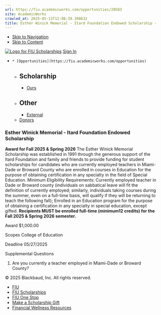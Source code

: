 ```yaml
---
url: https://fiu.academicworks.com/opportunities/20583
site: AcademicWorks
crawled_at: 2025-05-13T12:08:39.398632
title: Esther Winick Memorial - Itard Foundation Endowed Scholarship - FIU Scholarships
---
```


  * [Skip to Navigation](https://fiu.academicworks.com/opportunities/20583#navigation)
  * [Skip to Content](https://fiu.academicworks.com/opportunities/20583#main)

[![Logo for FIU Scholarships](https://s3.amazonaws.com/static.academicworks.com/clients/fiu/assets/images/logo.png)](http://fiu.academicworks.com) [Sign In](https://fiu.academicworks.com/users/sign_in)
  *     * [Opportunities](https://fiu.academicworks.com/opportunities)
      * ## Scholarship
        * [Ours](https://fiu.academicworks.com/opportunities)
      * ## Other
        * [External](https://fiu.academicworks.com/opportunities/external)
    * [Donors](https://fiu.academicworks.com/donors)


### Esther Winick Memorial - Itard Foundation Endowed Scholarship
**Award for Fall 2025 & Spring 2026**
The Esther Winick Memorial Scholarship was established in 1991 through the generous support of the Itard Foundation and family and friends to provide funding for student scholarships for candidates who are currently employed teachers in Miami-Dade or Broward County who are enrolled in courses in Education for the purpose of obtaining certification in any specialty in the field of Special Education. 
Minimum Eligibility Requirements:
Currently employed teacher in Dade or Broward county (individuals on sabbatical leave will fit the definition of currently employed; similarly, individuals taking courses during the summer, even on a full-time basis, will qualify if they will be returning to teach the following fall); Enrolled in an Education program for the purpose of obtaining a certification in any specialty in special education, except gifted.
**Recipients MUST be enrolled full-time (minimum12 credits) for the Fall 2025 & Spring 2026 semester.** 

Award
    $1,000.00 

Scopes
    College of Education 

Deadline
    05/27/2025 

Supplemental Questions
    
  1. Are you currently a teacher employed in Miami-Dade or Broward County? 


© 2025 Blackbaud, Inc. All rights reserved. 
  * [FIU ](http://fiu.edu/)
  * [FIU Scholarships](http://scholarships.fiu.edu)
  * [FIU One Stop](http://onestop.fiu.edu)
  * [Make a Scholarship Gift](https://give.fiu.edu/give-now/)
  * [Financial Wellness Resources](https://go.fiu.edu/iGrad)


